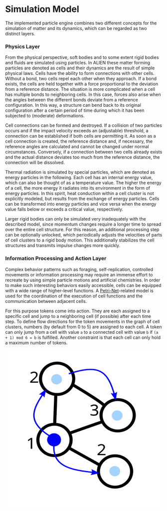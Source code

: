 # Simulation Model

The implemented particle engine combines two different concepts for the simulation of matter and its dynamics, which can be regarded as two distinct layers.

### Physics Layer

From the physical perspective, soft bodies and to some extent rigid bodies and fluids are simulated using particles. In ALIEN these matter forming particles are denoted as cells and their dynamics are the result of simple physical laws. Cells have the ability to form connections with other cells. Without a bond, two cells repel each other when they approach. If a bond exists, the cells are held together with a force proportional to the deviation from a reference distance. The situation is more complicated when a cell has multiple bonds to neighboring cells. In this case, forces also arise when the angles between the different bonds deviate from a reference configuration. In this way, a structure can bend back to its original configuration after a certain period of time during which it has been subjected to (moderate) deformations.

Cell connections can be formed and destroyed. If a collision of two particles occurs and if the impact velocity exceeds an (adjustable) threshold, a connection can be established if both cells are permitting it. As soon as a cell connection is created, the reference distance and, if necessary, the reference angles are calculated and cannot be changed under normal circumstances. Conversely, if a connection between two cells already exists and the actual distance deviates too much from the reference distance, the connection will be dissolved.

Thermal radiation is simulated by special particles, which are denoted as energy particles in the following. Each cell has an internal energy value, which can also be thought of as a temperature value. The higher the energy of a cell, the more energy it radiates into its environment in the form of energy particles. In this spirit, heat conduction within a cell cluster is not explicitly modeled, but results from the exchange of energy particles. Cells can be transformed into energy particles and vice versa when the energy value falls below or exceeds a critical value, respectively.

Larger rigid bodies can only be simulated very inadequately with the described model, since momentum changes require a longer time to spread over the entire cell structure. For this reason, an additional processing step can be optionally unlocked, which periodically adjusts the velocities of parts of cell clusters to a rigid body motion. This additionally stabilizes the cell structures and transmits impulse changes more quickly.

### Information Processing and Action Layer

Complex behavior patterns such as foraging, self-replication, controlled movements or information processing may require an immense effort to recreate by using simple particle motions and artificial chemistries. In order to make such interesting behaviors easily accessible, cells can be equipped with a wide range of higher-level functions. A [Petri-Net](https://en.wikipedia.org/wiki/Petri\_net)-related model is used for the  coordination of the execution of cell functions and the communication between adjacent cells.

For this purpose tokens come into action. They are each assigned to a specific cell and jump to a neighboring cell (if possible) after each time step. To define flow directions for the token movements in the graph of cell clusters, numbers (by default from 0 to 5) are assigned to each cell. A token can only jump from a cell with value `a` to a connected cell with value `b` if `(a + 1) mod 6 = b` is fulfilled. Another constraint is that each cell can only hold a maximum number of tokens.

![Example for token movements](../.gitbook/assets/tokenmodel.svg)

